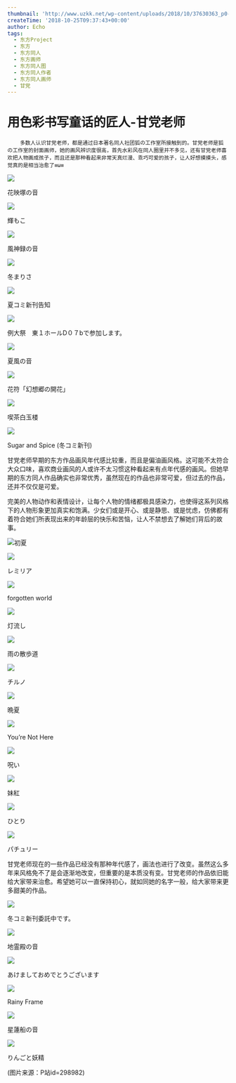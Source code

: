 ```yaml
---
thumbnail: 'http://www.uzkk.net/wp-content/uploads/2018/10/37630363_p0-825x510.jpg'
createTime: '2018-10-25T09:37:43+00:00'
author: Echo
tags:
  - 东方Project
  - 东方
  - 东方同人
  - 东方画师
  - 东方同人图
  - 东方同人作者
  - 东方同人画师
  - 甘党
---
```


# 用色彩书写童话的匠人-甘党老师

		多数人认识甘党老师，都是通过日本著名同人社团狐の工作室所接触到的。甘党老师是狐の工作室的封面画师，她的画风辨识度很高，首先水彩风在同人圈里并不多见，还有甘党老师喜欢把人物画成孩子，而且还是那种看起来非常天真烂漫、乖巧可爱的孩子，让人好想摸摸头，感觉真的是相当治愈了≡ω≡

![](http://www.uzkk.net/wp-content/uploads/2018/10/27501930_p0.jpg)

花映塚の音

![](http://www.uzkk.net/wp-content/uploads/2018/10/17288090_p0.jpg)

輝もこ

![](http://www.uzkk.net/wp-content/uploads/2018/10/35804406_p0-707x1024.jpg)

風神録の音

![](http://www.uzkk.net/wp-content/uploads/2018/10/32394132_p0-726x1024.jpg)

冬まりさ

![](http://www.uzkk.net/wp-content/uploads/2018/10/51835526_p0-725x1024.jpg)

夏コミ新刊告知

![](http://www.uzkk.net/wp-content/uploads/2018/10/50253288_p0-721x1024.jpg)

例大祭　東１ホールD０７bで参加します。

![](http://www.uzkk.net/wp-content/uploads/2018/10/45255375_p0-708x1024.jpg)

夏風の音

![](http://www.uzkk.net/wp-content/uploads/2018/10/45409324_p0.jpg)

花符「幻想郷の開花」

![](http://www.uzkk.net/wp-content/uploads/2018/10/51894638_p0.jpg)

喫茶白玉楼

![](http://www.uzkk.net/wp-content/uploads/2018/10/40548748_p0-725x1024.jpg)

Sugar and Spice (冬コミ新刊)

甘党老师早期的东方作品画风年代感比较重，而且是偏油画风格。这可能不太符合大众口味，喜欢商业画风的人或许不太习惯这种看起来有点年代感的画风。但她早期的东方同人作品确实也非常优秀，虽然现在的作品也非常可爱，但过去的作品，还并不仅仅是可爱。

完美的人物动作和表情设计，让每个人物的情绪都极具感染力，也使得这系列风格下的人物形象更加真实和饱满。少女们或是开心、或是静思、或是忧虑，仿佛都有着符合她们所表现出来的年龄层的快乐和苦恼，让人不禁想去了解她们背后的故事。

![](http://www.uzkk.net/wp-content/uploads/2018/10/10674762_p0-852x1024.jpg)初夏

![](http://www.uzkk.net/wp-content/uploads/2018/10/9386520_p0-854x1024.jpg)

レミリア

![](http://www.uzkk.net/wp-content/uploads/2018/10/8365431_p0-745x1024.jpg)

forgotten world

![](http://www.uzkk.net/wp-content/uploads/2018/10/20520440_p0-854x1024.jpg)

灯流し

![](http://www.uzkk.net/wp-content/uploads/2018/10/19701619_p0-854x1024.jpg)

雨の散歩道

![](http://www.uzkk.net/wp-content/uploads/2018/10/14700415_p0-863x1024.jpg)

チルノ

![](http://www.uzkk.net/wp-content/uploads/2018/10/13275244_p0-858x1024.jpg)

晩夏

![](http://www.uzkk.net/wp-content/uploads/2018/10/22401363_p0-865x1024.jpg)

You’re Not Here

![](http://www.uzkk.net/wp-content/uploads/2018/10/24368795_p0-840x1024.jpg)

呪い

![](http://www.uzkk.net/wp-content/uploads/2018/10/15940542_p0-844x1024.jpg)

妹紅

![](http://www.uzkk.net/wp-content/uploads/2018/10/21673467_p0-856x1024.jpg)

ひとり

![](http://www.uzkk.net/wp-content/uploads/2018/10/16110116_p0-855x1024.jpg)

パチュリー

甘党老师现在的一些作品已经没有那种年代感了，画法也进行了改变。虽然这么多年来风格免不了是会逐渐地改变，但重要的是本质没有变。甘党老师的作品依旧能给大家带来治愈。希望她可以一直保持初心，就如同她的名字一般，给大家带来更多甜美的作品。

![](http://www.uzkk.net/wp-content/uploads/2018/10/66871282_p0-734x1024.jpg)

冬コミ新刊委託中です。

![](http://www.uzkk.net/wp-content/uploads/2018/10/43348903_p0.jpg)

地霊殿の音

![](http://www.uzkk.net/wp-content/uploads/2018/10/40653873_p0-724x1024.jpg)

あけましておめでとうございます

![](http://www.uzkk.net/wp-content/uploads/2018/10/32394591_p0.jpg)

Rainy Frame

![](http://www.uzkk.net/wp-content/uploads/2018/10/50254507_p0.jpg)

星蓮船の音

![](http://www.uzkk.net/wp-content/uploads/2018/10/22310939_p0-1024x456.jpg)

りんごと妖精

(图片来源：P站id=298982)
